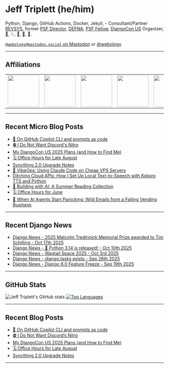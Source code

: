 # Jeff Triplett (he/him)

Python, Django, GitHub Actions, Docker, Jekyll,  - Consultant/Partner [REVSYS][], former [PSF Director][], [DEFNA][], [PSF Fellow][], [DjangoCon US][] Organizer, 🏀, ✨, 💪, 🏃, 🤖.

<a href="https://mastodon.social/@webology" rel="me">`@webology@mastodon.social` on Mastodon</a> or <a href="https://twitter.com/webology">@webology</a>

<hr>

## Affiliations

<table border="0">
<tr>
<td><a href="https://github.com/revsys/"><img src="https://avatars.githubusercontent.com/u/308096?s=200&v=4" width="100px"></a></td>
<td><a href="https://github.com/psf/"><img src="https://avatars.githubusercontent.com/u/50630501?s=200&v=4" width="100px"></a></td>
<td><a href="https://github.com/djangocon/"><img src="https://avatars.githubusercontent.com/u/2891658?s=400&&v=4" width="100px"></a></td>
<td><a href="https://github.com/defna/"><img src="https://avatars.githubusercontent.com/u/13454395?s=200&v=4" width="100px"></a></td>
<td><a href="https://github.com/djangopackages/"><img src="https://avatars.githubusercontent.com/u/27385825?s=200&v=4" width="100px"></a></td>
</tr>
</table>

<hr>

## Recent Micro Blog Posts

<!--START_SECTION:micro-posts-->
* [🤖 On GitHub Copilot CLI and prompts as code](https:&#x2F;&#x2F;micro.webology.dev&#x2F;2025&#x2F;10&#x2F;04&#x2F;on-github-copilot-cli-and&#x2F;)
* [⛔ I Do Not Want Discord&#39;s Nitro](https:&#x2F;&#x2F;micro.webology.dev&#x2F;2025&#x2F;09&#x2F;24&#x2F;i-do-not-want-discords&#x2F;)
* [My DjangoCon US 2025 Plans (and How to Find Me)](https:&#x2F;&#x2F;micro.webology.dev&#x2F;2025&#x2F;09&#x2F;03&#x2F;my-djangocon-us-plans-and&#x2F;)
* [🗓️ Office Hours for Late August](https:&#x2F;&#x2F;micro.webology.dev&#x2F;2025&#x2F;08&#x2F;21&#x2F;office-hours-for-late-august&#x2F;)
* [Syncthing 2.0 Upgrade Notes](https:&#x2F;&#x2F;micro.webology.dev&#x2F;2025&#x2F;08&#x2F;13&#x2F;syncthing-upgrade-notes&#x2F;)
* [🤖 VibeOps: Using Claude Code on Cheap VPS Servers](https:&#x2F;&#x2F;micro.webology.dev&#x2F;2025&#x2F;08&#x2F;06&#x2F;vibeops-using-claude-code-on&#x2F;)
* [Ditching Cloud APIs: How I Set Up Local Text-to-Speech with Kokoro TTS and Python](https:&#x2F;&#x2F;micro.webology.dev&#x2F;2025&#x2F;07&#x2F;02&#x2F;ditching-cloud-apis-how-i&#x2F;)
* [🤖 Building with AI: A Summer Reading Collection](https:&#x2F;&#x2F;micro.webology.dev&#x2F;2025&#x2F;06&#x2F;25&#x2F;building-with-ai-a-summer&#x2F;)
* [🗓️ Office Hours for June](https:&#x2F;&#x2F;micro.webology.dev&#x2F;2025&#x2F;05&#x2F;29&#x2F;office-hours-for-june&#x2F;)
* [🤖 When AI Agents Start Panicking: Wild Emails from a Failing Vending Business](https:&#x2F;&#x2F;micro.webology.dev&#x2F;2025&#x2F;05&#x2F;26&#x2F;when-ai-agents-start-panicking&#x2F;)
<!--END_SECTION:micro-posts-->

<hr>

## Recent Django News

<!--START_SECTION:news-->
* [Django News - 2025 Malcolm Tredinnick Memorial Prize awarded to Tim Schilling - Oct 17th 2025](https:&#x2F;&#x2F;django-news.com&#x2F;issues&#x2F;307)
* [Django News - 🥧 Python 3.14 is released!  - Oct 10th 2025](https:&#x2F;&#x2F;django-news.com&#x2F;issues&#x2F;306)
* [Django News - Wagtail Space 2025 - Oct 3rd 2025](https:&#x2F;&#x2F;django-news.com&#x2F;issues&#x2F;305)
* [Django News - django.tasks exists - Sep 26th 2025](https:&#x2F;&#x2F;django-news.com&#x2F;issues&#x2F;304)
* [Django News - Django 6.0 Feature Freeze - Sep 19th 2025](https:&#x2F;&#x2F;django-news.com&#x2F;issues&#x2F;303)
<!--END_SECTION:news-->

<hr>

## GitHub Stats

![Jeff Triplett's GitHub stats](https://github-readme-stats.vercel.app/api?username=jefftriplett&show_icons=&private_count=true&theme=dracula)  [![Top Languages](https://github-readme-stats.vercel.app/api/top-langs/?username=jefftriplett&layout=compact&theme=dracula)]()

<hr>

## Recent Blog Posts

<!--START_SECTION:posts-->
* [🤖 On GitHub Copilot CLI and prompts as code](https:&#x2F;&#x2F;jefftriplett.com&#x2F;2025&#x2F;on-github-copilot-cli-and-prompts-as-code&#x2F;)
* [⛔ I Do Not Want Discord’s Nitro](https:&#x2F;&#x2F;jefftriplett.com&#x2F;2025&#x2F;i-do-not-want-discord-s-nitro&#x2F;)
* [My DjangoCon US 2025 Plans (and How to Find Me)](https:&#x2F;&#x2F;jefftriplett.com&#x2F;2025&#x2F;my-djangocon-us-2025-plans-and-how-to-find-me&#x2F;)
* [🗓️ Office Hours for Late August](https:&#x2F;&#x2F;jefftriplett.com&#x2F;2025&#x2F;office-hours-for-late-august&#x2F;)
* [Syncthing 2.0 Upgrade Notes](https:&#x2F;&#x2F;jefftriplett.com&#x2F;2025&#x2F;syncthing-2-0-upgrade-notes&#x2F;)
<!--END_SECTION:posts-->

<hr>

[DEFNA]: https://www.defna.org/
[DjangoCon US]: http://djangocon.us/
[PSF Director]: https://www.python.org/psf/members/#board-of-directors
[REVSYS]: https://www.revsys.com/
[PSF Fellow]: https://www.python.org/psf/fellows/
